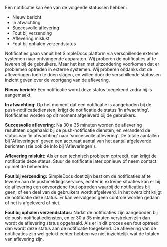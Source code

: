 Een notificatie kan één van de volgende statussen hebben:
- Nieuw bericht
- In afwachting
- Succesvolle aflevering
- Fout bij verzending
- Aflevering mislukt
- Fout bij ophalen verzendstatus

Notificaties gaan vanuit het SimpleDocs platform via verschillende externe systemen naar ontvangende apparaten.
Wij proberen de notificaties af te leveren bij de gebruikers. Maar het kan met uitzondering voorkomen dat er problemen
optreden in externe systemen. Wij proberen ondanks dat de afleveringen toch te doen slagen, en willen door de
verschillende statussen inzicht geven over de voortgang van de aflevering.

**Nieuw bericht:**
Een notificatie wordt deze status toegekend zodra hij is aangemaakt.

**In afwachting:**
Op het moment dat een notificatie is aangeboden bij de push-notificatiediensten, krijgt de notificatie de status 'in afwachting'.
Notificaties worden op dit moment afgeleverd bij de gebruikers.

**Succesvolle aflevering:**
Na 30 a 35 minuten worden de aflevering resultaten opgehaald bij de push-notificatie diensten, en veranderd de status
van 'in afwachting' naar 'succesvolle aflevering'. De totale aantallen bij 'Afleveringen' geven een accuraat aantal
van het aantal afgeleverde berichten (zie ook de info bij 'Afleveringen').

**Aflevering mislukt:**
Als er een technisch probleem optreedt, dan krijgt de notificatie deze status. Stuur de notificatie later opnieuw of neem contact op met de beheerder.

**Fout bij verzending:**
SimpleDocs doet zijn best om de notificaties af te leveren aan de pushmeldingsservices, echter in extreme situaties kan er
bij de aflevering een onvoorziene fout optreden waarbij de notificaties bij geen, of een deel van de gebruikers wordt
afgeleverd. In het overzicht krijgt de notificatie deze status. Er kan vervolgens geen controle worden gedaan of het
is afgeleverd of niet.

**Fout bij ophalen verzendstatus:**
Nadat de notificaties zijn aangeboden bij de push-notificatiediensten, en er 30 a 35 minuten verstreken zijn dan wordt de
aflevering status opgehaald. Als er in dit proces een fout optreed dan wordt deze status aan de notificatie toegekend. De
aflevering van de notificaties zijn wel gelukt echter hebben we niet inzichtelijk wat de totalen van aflevering zijn.
